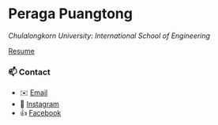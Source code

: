# Peraga Puangtong
*Chulalongkorn University: International School of Engineering*

[Resume](https://github.com/tanntnny/tanntnny/blob/main/RESUME.pdf)

### 📫 Contact
- ✉️ [Email](mailto:puangtong.t@hotmail.com)  
- 📸 [Instagram](https://instagram.com/tanntnny)  
- 👍 [Facebook](https://facebook.com/peraga.puangtong)
